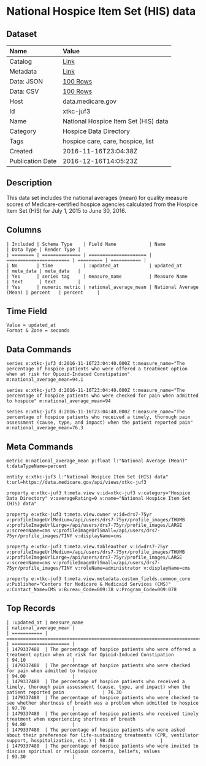 # National Hospice Item Set (HIS) data

## Dataset

| Name | Value |
| :--- | :---- |
| Catalog | [Link](https://catalog.data.gov/dataset/national-hospice-item-set-his-data) |
| Metadata | [Link](https://data.medicare.gov/api/views/xtkc-juf3) |
| Data: JSON | [100 Rows](https://data.medicare.gov/api/views/xtkc-juf3/rows.json?max_rows=100) |
| Data: CSV | [100 Rows](https://data.medicare.gov/api/views/xtkc-juf3/rows.csv?max_rows=100) |
| Host | data.medicare.gov |
| Id | xtkc-juf3 |
| Name | National Hospice Item Set (HIS) data |
| Category | Hospice Data Directory |
| Tags | hospice care, care, hospice, list |
| Created | 2016-11-16T23:04:38Z |
| Publication Date | 2016-12-16T14:05:23Z |

## Description

This data set includes the national averages (mean) for quality measure scores of Medicare-certified hospice agencies calculated from the Hospice Item Set (HIS) for July 1, 2015 to June 30, 2016.

## Columns

```ls
| Included | Schema Type    | Field Name            | Name                    | Data Type | Render Type |
| ======== | ============== | ===================== | ======================= | ========= | =========== |
| No       | time           | :updated_at           | updated_at              | meta_data | meta_data   |
| Yes      | series tag     | measure_name          | Measure Name            | text      | text        |
| Yes      | numeric metric | national_average_mean | National Average (Mean) | percent   | percent     |
```

## Time Field

```ls
Value = updated_at
Format & Zone = seconds
```

## Data Commands

```ls
series e:xtkc-juf3 d:2016-11-16T23:04:40.000Z t:measure_name="The percentage of hospice patients who were offered a treatment option when at risk for Opioid-Induced Constipation" m:national_average_mean=94.1

series e:xtkc-juf3 d:2016-11-16T23:04:40.000Z t:measure_name="The percentage of hospice patients who were checked for pain when admitted to hospice" m:national_average_mean=94

series e:xtkc-juf3 d:2016-11-16T23:04:40.000Z t:measure_name="The percentage of hospice patients who received a timely, thorough pain assessment (cause, type, and impact) when the patient reported pain" m:national_average_mean=76.3
```

## Meta Commands

```ls
metric m:national_average_mean p:float l:"National Average (Mean)" t:dataTypeName=percent

entity e:xtkc-juf3 l:"National Hospice Item Set (HIS) data" t:url=https://data.medicare.gov/api/views/xtkc-juf3

property e:xtkc-juf3 t:meta.view v:id=xtkc-juf3 v:category="Hospice Data Directory" v:averageRating=0 v:name="National Hospice Item Set (HIS) data"

property e:xtkc-juf3 t:meta.view.owner v:id=drs7-75yr v:profileImageUrlMedium=/api/users/drs7-75yr/profile_images/THUMB v:profileImageUrlLarge=/api/users/drs7-75yr/profile_images/LARGE v:screenName=cms v:profileImageUrlSmall=/api/users/drs7-75yr/profile_images/TINY v:displayName=cms

property e:xtkc-juf3 t:meta.view.tableauthor v:id=drs7-75yr v:profileImageUrlMedium=/api/users/drs7-75yr/profile_images/THUMB v:profileImageUrlLarge=/api/users/drs7-75yr/profile_images/LARGE v:screenName=cms v:profileImageUrlSmall=/api/users/drs7-75yr/profile_images/TINY v:roleName=administrator v:displayName=cms

property e:xtkc-juf3 t:meta.view.metadata.custom_fields.common_core v:Publisher="Centers for Medicare & Medicaid Services (CMS)" v:Contact_Name=CMS v:Bureau_Code=009:38 v:Program_Code=009:078
```

## Top Records

```ls
| :updated_at | measure_name                                                                                                                                             | national_average_mean | 
| =========== | ======================================================================================================================================================== | ===================== | 
| 1479337480  | The percentage of hospice patients who were offered a treatment option when at risk for Opioid-Induced Constipation                                      | 94.10                 | 
| 1479337480  | The percentage of hospice patients who were checked for pain when admitted to hospice                                                                    | 94.00                 | 
| 1479337480  | The percentage of hospice patients who received a timely, thorough pain assessment (cause, type, and impact) when the patient reported pain              | 76.30                 | 
| 1479337480  | The percentage of hospice patients who were checked to see whether shortness of breath was a problem when admitted to hospice                            | 97.70                 | 
| 1479337480  | The percentage of hospice patients who received timely treatment when experiencing shortness of breath                                                   | 94.80                 | 
| 1479337480  | The percentage of hospice patients who were asked about their preference for life-sustaining treatments (CPR, ventilator support, hospitalization, etc.) | 98.40                 | 
| 1479337480  | The percentage of hospice patients who were invited to discuss spiritual or religious concerns, beliefs, values                                          | 93.30                 | 
```
